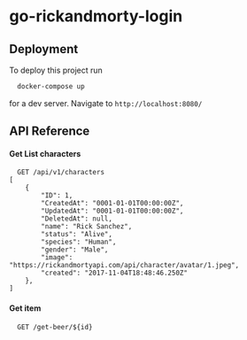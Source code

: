 # go-rickandmorty-login

## Deployment

To deploy this project run

```bash
  docker-compose up 
```
for a dev server. Navigate to `http://localhost:8080/`
## API Reference

#### Get List characters

```http
  GET /api/v1/characters
[
    {
        "ID": 1,
        "CreatedAt": "0001-01-01T00:00:00Z",
        "UpdatedAt": "0001-01-01T00:00:00Z",
        "DeletedAt": null,
        "name": "Rick Sanchez",
        "status": "Alive",
        "species": "Human",
        "gender": "Male",
        "image": "https://rickandmortyapi.com/api/character/avatar/1.jpeg",
        "created": "2017-11-04T18:48:46.250Z"
    },
]
```
#### Get item

```http
  GET /get-beer/${id}
```